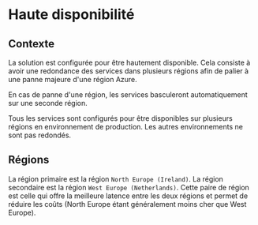 <!-- Title: Haute disponibilité des services -->
<!-- Parent: DAT - Document d'architecture technique -->

<!-- Macro: \!\[.*\]\((.+)\)\<\!\-\- width=(.*) \-\-\>
     Template: ac:image
     Attachment: ${1}
     Width: ${2} -->

# Haute disponibilité

<!-- Include: ac:toc -->

## Contexte
La solution est configurée pour être hautement disponible. Cela consiste à avoir une redondance des services dans plusieurs régions afin de palier à une panne majeure d'une région Azure.

En cas de panne d'une région, les services basculeront automatiquement sur une seconde région.

Tous les services sont configurés pour être disponibles sur plusieurs régions en environnement de production. Les autres environnements ne sont pas redondés.

## Régions
La région primaire est la région `North Europe (Ireland)`. La région secondaire est la région `West Europe (Netherlands)`. Cette paire de région est celle qui offre la meilleure latence entre les deux régions et permet de réduire les coûts (North Europe étant généralement moins cher que West Europe).
